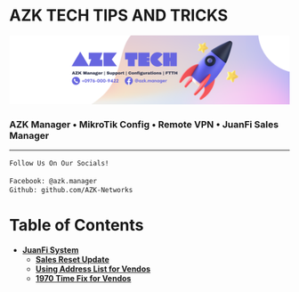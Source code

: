 # AZK TECH TIPS AND TRICKS

![AZT TECH](./cover.png "cover image")

### AZK Manager • MikroTik Config • Remote VPN • JuanFi Sales Manager

---

```
Follow Us On Our Socials!

Facebook: @azk.manager
Github: github.com/AZK-Networks
```

# Table of Contents

- **[JuanFi System](https://github.com/ivanalayan15/JuanFi)**
  - **[Sales Reset Update](./Juanfi-Sales-Reset/README.md)**
  - **[Using Address List for Vendos](./Address-List-Vendo/README.md)**
  - **[1970 Time Fix for Vendos](./1970-Vendo-Fix/README.md)**
